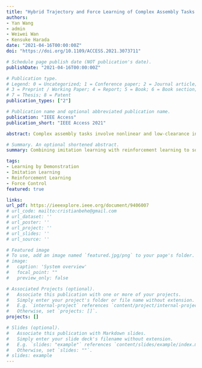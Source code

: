```yaml
---
title: "Hybrid Trajectory and Force Learning of Complex Assembly Tasks: A Combined Learning Framework"
authors:
- Yan Wang
- admin
- Weiwei Wan
- Kensuke Harada
date: "2021-04-16T00:00:00Z"
doi: "https://doi.org/10.1109/ACCESS.2021.3073711"

# Schedule page publish date (NOT publication's date).
publishDate: "2021-04-16T00:00:00Z"

# Publication type.
# Legend: 0 = Uncategorized; 1 = Conference paper; 2 = Journal article;
# 3 = Preprint / Working Paper; 4 = Report; 5 = Book; 6 = Book section;
# 7 = Thesis; 8 = Patent
publication_types: ["2"]

# Publication name and optional abbreviated publication name.
publication: "IEEE Access"
publication_short: "IEEE Access 2021"

abstract: Complex assembly tasks involve nonlinear and low-clearance insertion trajectories with varying contact forces at different stages. For a robot to solve these tasks, it requires a precise and adaptive controller which conventional force control methods cannot provide. Imitation learning is a promising method for learning controllers that can solve the nonlinear trajectories from human demonstrations without needing to explicitly program them into the robot. However, the force profiles obtain from human demonstration via tele-operation tend to be sub-optimal for complex assembly tasks, thus it is undesirable to imitate such force profiles. Reinforcement learning learns adaptive control policies through interactions with the environment but struggles with low sample efficiency and equipment tear and wear in the physical world. To address these problems, we present a combined learning-based framework to solve complex robotic assembly tasks from human demonstrations via hybrid trajectory learning and force learning. The main contribution of this work is the development of a framework that combines imitation learning, to learn the nominal motion trajectory, with a reinforcement learning-based force control scheme to learn an optimal force control policy, which can satisfy the nominal trajectory while adapting to the force requirement of the assembly task. To further improve the imitation learning part, we develop a hierarchical architecture, following the idea of goal-conditioned imitation learning, to generate the trajectory learning policy on the skill level offline. Through experimental validations, we corroborate that the proposed learning-based framework can generate high-quality trajectories and find suitable force control policies which adapt to the tasks’ force requirements more efficiently.

# Summary. An optional shortened abstract.
summary: Combining imitation learning with reinforcement learning to solve complex robotic assembly tasks. 

tags:
- Learning by Demonstration
- Imitation Learning
- Reinforcement Learning
- Force Control
featured: true

links:
url_pdf: https://ieeexplore.ieee.org/document/9406007
# url_code: mailto:cristianbehe@gmail.com
# url_dataset: ''
# url_poster: ''
# url_project: ''
# url_slides: ''
# url_source: ''

# Featured image
# To use, add an image named `featured.jpg/png` to your page's folder. 
# image:
#   caption: 'System overview'
#   focal_point: ""
#   preview_only: false

# Associated Projects (optional).
#   Associate this publication with one or more of your projects.
#   Simply enter your project's folder or file name without extension.
#   E.g. `internal-project` references `content/project/internal-project/index.md`.
#   Otherwise, set `projects: []`.
projects: []

# Slides (optional).
#   Associate this publication with Markdown slides.
#   Simply enter your slide deck's filename without extension.
#   E.g. `slides: "example"` references `content/slides/example/index.md`.
#   Otherwise, set `slides: ""`.
# slides: example
---
```


<!-- {{% alert note %}}
Click the *Cite* button above to demo the feature to enable visitors to import publication metadata into their reference management software.
{{% /alert %}}

{{% alert note %}}
Click the *Slides* button above to demo Academic's Markdown slides feature.
{{% /alert %}}

Supplementary notes can be added here, including [code and math](https://sourcethemes.com/academic/docs/writing-markdown-latex/). -->
